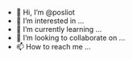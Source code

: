 - 👋 Hi, I’m @posliot
- 👀 I’m interested in ...
- 🌱 I’m currently learning ...
- 💞️ I’m looking to collaborate on ...
- 📫 How to reach me ...

<!---
posliot/posliot is a ✨ special ✨ repository because its `README.md` (this file) appears on your GitHub profile.
You can click the Preview link to take a look at your changes.
--->
